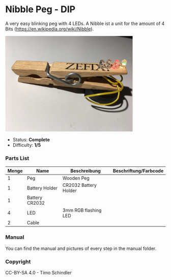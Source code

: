 # Nibble Peg - DIP
A very easy blinking peg with 4 LEDs.
A Nibble ist a unit for the amount of 4 Bits (https://en.wikipedia.org/wiki/Nibble).

<img src="manual/images/IMG_5910.JPG" width=400px alt="Nibble Peg DIP">

- Status: **Complete**
- Difficulty: **1/5**

### Parts List

| Menge | Name            | Beschreibung                       | Beschriftung/Farbcode |
|-------|-----------------|------------------------------------|-----------------------|
| 1     | Peg             | Wooden Peg		               |                       |
| 1     | Battery Holder  | CR2032 Battery Holder	       |                       |
| 1     | Battery CR2032  |                                    |                       |
| 4     | LED             | 3mm RGB flashing LED               |                       |
| 2     | Cable           |                                    |                       |

### Manual
You can find the manual and pictures of every step in the manual folder.

### Copyright
CC-BY-SA 4.0 - Timo Schindler
